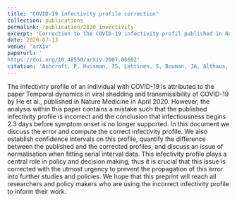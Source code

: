```yaml
---
title: "COVID-19 infectivity profile correction"
collection: publications
permalink: /publication/2020_invectivity
excerpt: 'Correction to the COVID-19 infectivity profil published in Nature Medicine by He et al. in April 2020.'
date: 2020-07-13
venue: 'arXiv'
paperurl: '
https://doi.org/10.48550/arXiv.2007.06602'
citation: 'Ashcroft, P, Huisman, JS, Lehtinen, S, Bouman, JA, Althaus, CL, Regoes, RR, Bonhoeffer, S (2020). &quot;COVID-19 infectivity profile correction&quot; <i>arXiv preprent</i>'
---
```


The infectivity profile of an individual with COVID-19 is attributed to the paper Temporal dynamics in viral shedding and transmissibility of COVID-19 by He et al., published in Nature Medicine in April 2020. However, the analysis within this paper contains a mistake such that the published infectivity profile is incorrect and the conclusion that infectiousness begins 2.3 days before symptom onset is no longer supported. In this document we discuss the error and compute the correct infectivity profile. We also establish confidence intervals on this profile, quantify the difference between the published and the corrected profiles, and discuss an issue of normalisation when fitting serial interval data. This infectivity profile plays a central role in policy and decision making, thus it is crucial that this issue is corrected with the utmost urgency to prevent the propagation of this error into further studies and policies. We hope that this preprint will reach all researchers and policy makers who are using the incorrect infectivity profile to inform their work.
